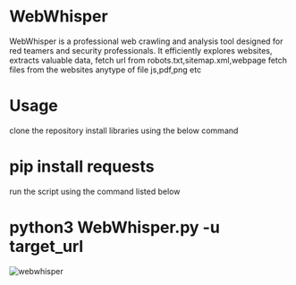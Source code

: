 # WebWhisper
WebWhisper is a professional web crawling and analysis tool designed for red teamers and security professionals. It efficiently explores websites, extracts valuable data, fetch url from robots.txt,sitemap.xml,webpage fetch files from the websites anytype of file js,pdf,png etc 
# Usage
clone the repository
install libraries using the below command 
# pip install requests

run the script using the command listed below
# python3 WebWhisper.py -u target_url 

![webwhisper](https://github.com/JafarAli-SHO/WebWhisper/assets/106411544/f5d0dbfe-06c9-4775-9540-8e8bee23cec8)
